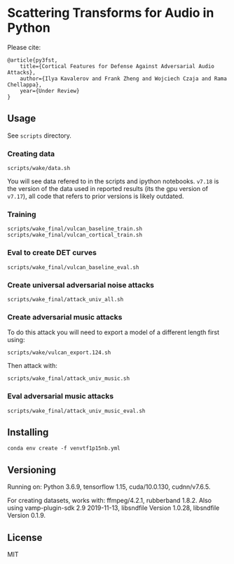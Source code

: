 # Scattering Transforms for Audio in Python

Please cite:

```
@article{py3fst,
	title={Cortical Features for Defense Against Adversarial Audio Attacks},
	author={Ilya Kavalerov and Frank Zheng and Wojciech Czaja and Rama Chellappa},
	year={Under Review}
}
```

## Usage

See `scripts` directory.

### Creating data

```
scripts/wake/data.sh
```

You will see data refered to in the scripts and ipython notebooks. `v7.18` is the version of the data used in reported results (its the gpu version of `v7.17`), all code that refers to prior versions is likely outdated.

### Training

```
scripts/wake_final/vulcan_baseline_train.sh
scripts/wake_final/vulcan_cortical_train.sh
```

### Eval to create DET curves

```
scripts/wake_final/vulcan_baseline_eval.sh
```

### Create universal adversarial noise attacks

```
scripts/wake_final/attack_univ_all.sh
```

### Create adversarial music attacks

To do this attack you will need to export a model of a different length first using:
```
scripts/wake/vulcan_export.124.sh
```

Then attack with:

```
scripts/wake_final/attack_univ_music.sh
```

### Eval adversarial music attacks

```
scripts/wake_final/attack_univ_music_eval.sh
```

## Installing

`conda env create -f venvtf1p15nb.yml`

## Versioning

Running on: Python 3.6.9, tensorflow 1.15, cuda/10.0.130, cudnn/v7.6.5.

For creating datasets, works with: ffmpeg/4.2.1, rubberband 1.8.2.
Also using vamp-plugin-sdk 2.9 2019-11-13, libsndfile Version 1.0.28, libsndfile Version 0.1.9.

## License

MIT
